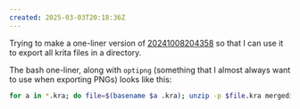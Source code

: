 ```yaml
---
created: 2025-03-03T20:18:36Z
---
```


Trying to make a one-liner version of [20241008204358](20241008204358.md) so that I can use it to export all krita files in a directory.

The bash one-liner, along with `optipng` (something that I almost always want to use when exporting PNGs) looks like this:

```bash
for a in *.kra; do file=$(basename $a .kra); unzip -p $file.kra mergedimage.png >$file.png; optipng $file.png; done
```